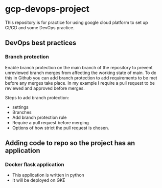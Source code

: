 # gcp-devops-project
This repository is for practice for using google cloud platform to set up CI/CD and some DevOps practice.

## DevOps best practices

### Branch protection

Enable branch protection on the main branch of the repository to prevent unreviewed branch merges from affecting the working state of main.
To do this in Github you can add branch protection to add requirements to be met before any merges take place. In my example I require a pull request to be reviewed and approved before merges.

Steps to add branch protection:
* settings
* Branches
* Add branch protection rule
* Require a pull request before merging
* Options of how strict the pull request is chosen.

## Adding code to repo so the project has an application

### Docker flask application

- This application is written in python
- It will be deployed on GKE
